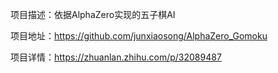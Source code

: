 项目描述：依据AlphaZero实现的五子棋AI

项目地址：https://github.com/junxiaosong/AlphaZero_Gomoku

项目详情：https://zhuanlan.zhihu.com/p/32089487